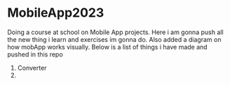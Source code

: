 # MobileApp2023
Doing a course at school on Mobile App projects. Here i am gonna push all the new thing i learn and exercises im gonna do.
Also added a diagram on how mobApp works visually.
Below is a list of things i have made and pushed in this repo

1. Converter
2. 
